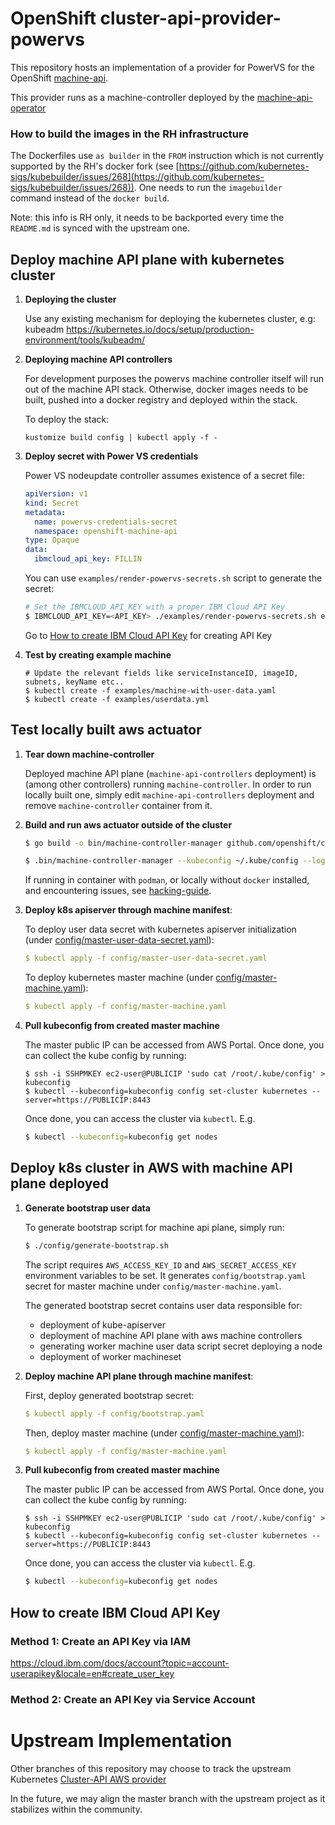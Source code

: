 # OpenShift cluster-api-provider-powervs

This repository hosts an implementation of a provider for PowerVS for the
OpenShift [machine-api](https://github.com/openshift/cluster-api).

This provider runs as a machine-controller deployed by the
[machine-api-operator](https://github.com/openshift/machine-api-operator)

### How to build the images in the RH infrastructure
The Dockerfiles use `as builder` in the `FROM` instruction which is not currently supported
by the RH's docker fork (see [https://github.com/kubernetes-sigs/kubebuilder/issues/268](https://github.com/kubernetes-sigs/kubebuilder/issues/268)).
One needs to run the `imagebuilder` command instead of the `docker build`.

Note: this info is RH only, it needs to be backported every time the `README.md` is synced with the upstream one.

## Deploy machine API plane with kubernetes cluster

1. **Deploying the cluster**

    Use any existing mechanism for deploying the kubernetes cluster, e.g: kubeadm https://kubernetes.io/docs/setup/production-environment/tools/kubeadm/

2. **Deploying machine API controllers**

    For development purposes the powervs machine controller itself will run out of the machine API stack.
    Otherwise, docker images needs to be built, pushed into a docker registry and deployed within the stack.

    To deploy the stack:
    ```
    kustomize build config | kubectl apply -f -
    ```

3. **Deploy secret with Power VS credentials**

   Power VS nodeupdate controller assumes existence of a secret file:

   ```yaml
   apiVersion: v1
   kind: Secret
   metadata:
     name: powervs-credentials-secret
     namespace: openshift-machine-api
   type: Opaque
   data:
     ibmcloud_api_key: FILLIN
   ```

   You can use `examples/render-powervs-secrets.sh` script to generate the secret:
   ```sh
   # Set the IBMCLOUD_API_KEY with a proper IBM Cloud API Key
   $ IBMCLOUD_API_KEY=<API_KEY> ./examples/render-powervs-secrets.sh examples/addons.yaml | kubectl apply -f -
   ```

   Go to [How to create IBM Cloud API Key](#How-to-create-IBM-Cloud-API-Key) for creating API Key

4. **Test by creating example machine**

   ```shell
   # Update the relevant fields like serviceInstanceID, imageID, subnets, keyName etc.. 
   $ kubectl create -f examples/machine-with-user-data.yaml
   $ kubectl create -f examples/userdata.yml
   ```
## Test locally built aws actuator

1. **Tear down machine-controller**

   Deployed machine API plane (`machine-api-controllers` deployment) is (among other
   controllers) running `machine-controller`. In order to run locally built one,
   simply edit `machine-api-controllers` deployment and remove `machine-controller` container from it.

1. **Build and run aws actuator outside of the cluster**

   ```sh
   $ go build -o bin/machine-controller-manager github.com/openshift/cluster-api-provider-powervs/cmd/manager
   ```

   ```sh
   $ .bin/machine-controller-manager --kubeconfig ~/.kube/config --logtostderr -v 5 -alsologtostderr
   ```
      If running in container with `podman`, or locally without `docker` installed, and encountering issues, see [hacking-guide](https://github.com/openshift/machine-api-operator/blob/master/docs/dev/hacking-guide.md#troubleshooting-make-targets).


1. **Deploy k8s apiserver through machine manifest**:

   To deploy user data secret with kubernetes apiserver initialization (under [config/master-user-data-secret.yaml](config/master-user-data-secret.yaml)):

   ```yaml
   $ kubectl apply -f config/master-user-data-secret.yaml
   ```

   To deploy kubernetes master machine (under [config/master-machine.yaml](config/master-machine.yaml)):

   ```yaml
   $ kubectl apply -f config/master-machine.yaml
   ```

1. **Pull kubeconfig from created master machine**

   The master public IP can be accessed from AWS Portal. Once done, you
   can collect the kube config by running:

   ```
   $ ssh -i SSHPMKEY ec2-user@PUBLICIP 'sudo cat /root/.kube/config' > kubeconfig
   $ kubectl --kubeconfig=kubeconfig config set-cluster kubernetes --server=https://PUBLICIP:8443
   ```

   Once done, you can access the cluster via `kubectl`. E.g.

   ```sh
   $ kubectl --kubeconfig=kubeconfig get nodes
   ```

## Deploy k8s cluster in AWS with machine API plane deployed

1. **Generate bootstrap user data**

   To generate bootstrap script for machine api plane, simply run:

   ```sh
   $ ./config/generate-bootstrap.sh
   ```

   The script requires `AWS_ACCESS_KEY_ID` and `AWS_SECRET_ACCESS_KEY` environment variables to be set.
   It generates `config/bootstrap.yaml` secret for master machine
   under `config/master-machine.yaml`.

   The generated bootstrap secret contains user data responsible for:
   - deployment of kube-apiserver
   - deployment of machine API plane with aws machine controllers
   - generating worker machine user data script secret deploying a node
   - deployment of worker machineset

1. **Deploy machine API plane through machine manifest**:

   First, deploy generated bootstrap secret:

   ```yaml
   $ kubectl apply -f config/bootstrap.yaml
   ```

   Then, deploy master machine (under [config/master-machine.yaml](config/master-machine.yaml)):

   ```yaml
   $ kubectl apply -f config/master-machine.yaml
   ```

1. **Pull kubeconfig from created master machine**

   The master public IP can be accessed from AWS Portal. Once done, you
   can collect the kube config by running:

   ```
   $ ssh -i SSHPMKEY ec2-user@PUBLICIP 'sudo cat /root/.kube/config' > kubeconfig
   $ kubectl --kubeconfig=kubeconfig config set-cluster kubernetes --server=https://PUBLICIP:8443
   ```

   Once done, you can access the cluster via `kubectl`. E.g.

   ```sh
   $ kubectl --kubeconfig=kubeconfig get nodes
   ```

## How to create IBM Cloud API Key

### Method 1: Create an API Key via IAM
https://cloud.ibm.com/docs/account?topic=account-userapikey&locale=en#create_user_key

### Method 2: Create an API Key via Service Account
<!TODO: Add information>

# Upstream Implementation
Other branches of this repository may choose to track the upstream
Kubernetes [Cluster-API AWS provider](https://github.com/kubernetes-sigs/cluster-api-provider-aws/)

In the future, we may align the master branch with the upstream project as it
stabilizes within the community.
